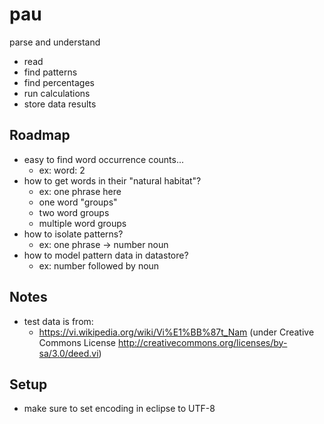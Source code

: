 pau
===

parse and understand

- read
- find patterns
- find percentages
- run calculations
- store data results

## Roadmap

- easy to find word occurrence counts...
  - ex: word: 2
- how to get words in their "natural habitat"?
  - ex: one phrase here
  - one word "groups"
  - two word groups
  - multiple word groups
- how to isolate patterns?
  - ex: one phrase -> number noun
- how to model pattern data in datastore?
  - ex: number followed by noun
  
## Notes

- test data is from:
  - https://vi.wikipedia.org/wiki/Vi%E1%BB%87t_Nam (under Creative Commons License http://creativecommons.org/licenses/by-sa/3.0/deed.vi)
  
## Setup

- make sure to set encoding in eclipse to UTF-8